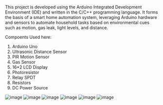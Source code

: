 This project is developed using the Arduino Integrated Development Environment (IDE) and written in the C/C++ programming language. It forms the basis of a smart home automation system, leveraging Arduino hardware and sensors to automate household tasks based on environmental cues such as motion, gas leak, light levels, and distance.

Compoents Used here:
1. Arduino Uno
2. Ultrasonic Distance Sensor
3. PIR Motion Sensor
4. Gas Sensor
5. 16*2 LCD Display
6. Photoresistor
7. Relay SPDT
8. Resistors
9. DC Power Source
 
![image](https://github.com/AnanyaBaruaB/Arduino_SmartHomeAutomation/assets/130342684/66edba14-ea70-430e-8f28-7259810acc3b)
![image](https://github.com/AnanyaBaruaB/Arduino_SmartHomeAutomation/assets/130342684/2036dc6a-497e-4b07-a3f4-9e36f4019a4f)
![image](https://github.com/AnanyaBaruaB/Arduino_SmartHomeAutomation/assets/130342684/0bcbef52-d122-44cf-a502-5d35dcca6975)
![image](https://github.com/AnanyaBaruaB/Arduino_SmartHomeAutomation/assets/130342684/3c835771-6337-419b-bb26-077cbd0f9483)
![image](https://github.com/AnanyaBaruaB/Arduino_SmartHomeAutomation/assets/130342684/f6226856-fa18-426b-879e-2fb96874da43)
![image](https://github.com/AnanyaBaruaB/Arduino_SmartHomeAutomation/assets/130342684/6a7cf957-13ae-48f0-84da-33d9668615d3)
